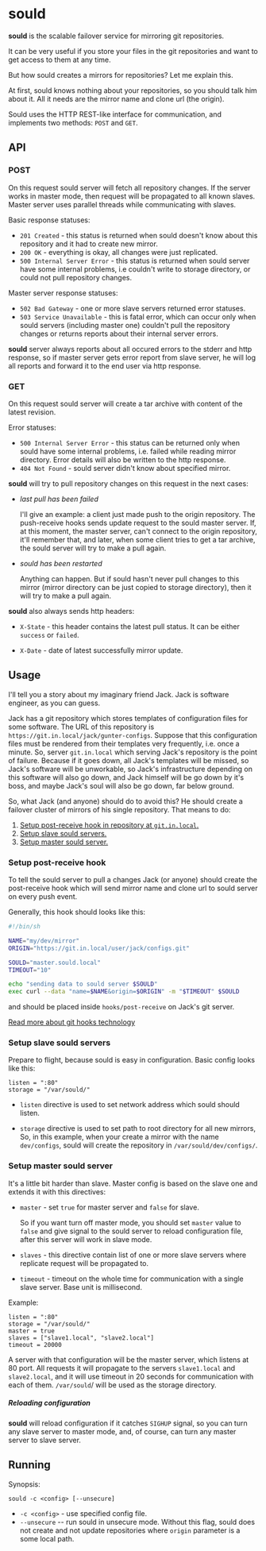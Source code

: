 # sould

**sould** is the scalable failover service for mirroring git repositories.

It can be very useful if you store your files in the git repositories and want
to get access to them at any time.

But how sould creates a mirrors for repositories? Let me explain this.

At first, sould knows nothing about your repositories, so you should talk him
about it. All it needs are the mirror name and clone url (the origin).

Sould uses the HTTP REST-like interface for communication, and implements two
methods: `POST` and `GET`.

## API

### POST
On this request sould server will fetch all repository changes. If the server
works in master mode, then request will be propagated to all known slaves.
Master server uses parallel threads while communicating with slaves.

Basic response statuses:
- `201 Created` - this status is returned when sould doesn't know about this
    repository and it had to create new mirror.
- `200 OK` - everything is okay, all changes were just replicated.
- `500 Internal Server Error` - this status is returned when sould server have
     some internal problems, i.e couldn't write to storage directory, or could
     not pull repository changes.

Master server response statuses:
- `502 Bad Gateway` - one or more slave servers returned error statuses.
- `503 Service Unavailable` - this is fatal error, which can occur only
    when sould servers (including master one) couldn't pull the repository
    changes or returns reports about their internal server errors.

**sould** server always reports about all occured errors to the stderr and http
response, so if master server gets error report from slave server, he will log
all reports and forward it to the end user via http response.

### GET
On this request sould server will create a tar archive with content of the
latest revision.

Error statuses:
- `500 Internal Server Error` - this status can be returned only when sould
     have some internal problems, i.e. failed while reading mirror directory.
     Error details will also be written to the http response.
- `404 Not Found` - sould server didn't know about specified mirror.

**sould** will try to pull repository changes on this request in the next
cases:
- *last pull has been failed*

    I'll give an example: a client just made push to the origin repository. The
    push-receive hooks sends update request to  the sould master server. If, at
    this moment, the master server, can't connect to the origin repository,
    it'll remember that, and later, when some client tries to get a tar
    archive, the sould server will try to make a pull again.

- *sould has been restarted*

    Anything can happen. But if sould hasn't never pull changes to this mirror
    (mirror directory can be just copied to storage directory), then it will
    try to make a pull again.

**sould** also always sends http headers:

- `X-State` - this header contains the latest pull status. It can be either
    `success` or `failed`.

- `X-Date` - date of latest successfully mirror update.

## Usage

I'll tell you a story about my imaginary friend Jack. Jack is software
engineer, as you can guess.

Jack has a git repository which stores templates of configuration files for
some software. The URL of this repository is
`https://git.in.local/jack/gunter-configs`. Suppose that this configuration
files must be rendered from their templates very frequently, i.e. once a
minute. So, server `git.in.local` which serving Jack's repository is the point
of failure.  Because if it goes down, all Jack's templates will be missed, so
Jack's software will be unworkable, so Jack's infrastructure depending on this
software will also go down, and Jack himself will be go down by it's boss, and
maybe Jack's soul will also be go down, far below ground.

So, what Jack (and anyone) should do to avoid this? He should create a failover
cluster of mirrors of his single repository. That means to do:

1. [Setup post-receive hook in repository at `git.in.local`.](#setup-post-receive-hook)
2. [Setup slave sould servers.](#setup-slave-sould-servers)
3. [Setup master sould server.](#setup-master-sould-server)

### Setup post-receive hook

To tell the sould server to pull a changes Jack (or anyone) should create the
post-receive hook which will send mirror name and clone url to sould server on
every push event.

Generally, this hook should looks like this:

```bash
#!/bin/sh

NAME="my/dev/mirror"
ORIGIN="https://git.in.local/user/jack/configs.git"

SOULD="master.sould.local"
TIMEOUT="10"

echo "sending data to sould server $SOULD"
exec curl --data "name=$NAME&origin=$ORIGIN" -m "$TIMEOUT" $SOULD
```

and should be placed inside `hooks/post-receive` on Jack's git server.

[Read more about git hooks technology](https://raw.githubusercontent.com/git/git/master/Documentation/githooks.txt)

### Setup slave sould servers

Prepare to flight, because sould is easy in configuration. Basic config looks
like this:

```
listen = ":80"
storage = "/var/sould/"
```

- `listen` directive is used to set network address which sould should listen.

- `storage` directive is used to set path to root directory for all new
    mirrors, So, in this example, when your create a mirror with the name
    `dev/configs`, sould will create the repository in
    `/var/sould/dev/configs/`.

### Setup master sould server

It's a little bit harder than slave. Master config is based on the slave one
and extends it with this directives:

- `master` - set `true` for master server and `false` for slave.

    So if you want turn off master mode, you should set `master` value to
    `false` and give signal to the sould server to reload configuration file,
    after this server will work in slave mode.

- `slaves` - this directive contain list of one or more slave servers where
    replicate request will be propagated to.

- `timeout` - timeout on the whole time for communication with a single slave
    server. Base unit is millisecond.

Example:
```
listen = ":80"
storage = "/var/sould/"
master = true
slaves = ["slave1.local", "slave2.local"]
timeout = 20000
```

A server with that configuration will be the master server, which listens at 80
port. All requests it will propagate to the servers `slave1.local` and
`slave2.local`, and it will use timeout in 20 seconds for communication with
each of them. `/var/sould`/ will be used as the storage directory.

##### Reloading configuration

**sould** will reload configuration if it catches `SIGHUP` signal, so you can
turn any slave server to master mode, and, of course, can turn any master
server to slave server.

## Running

Synopsis:
```
sould -c <config> [--unsecure]
```

- `-c <config>` - use specified config file.
- `--unsecure` -- run sould in unsecure mode. Without this flag, sould
    does not create and not update repositories where `origin` parameter is a
    some local path.
